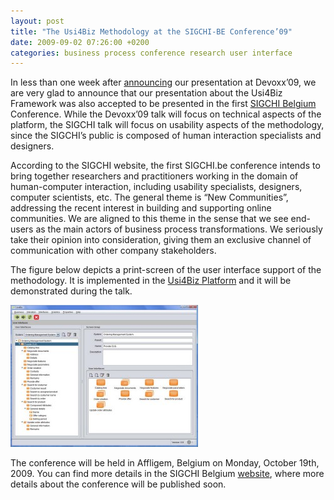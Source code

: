 ```yaml
---
layout: post
title: "The Usi4Biz Methodology at the SIGCHI-BE Conference’09"
date: 2009-09-02 07:26:00 +0200
categories: business process conference research user interface
---
```


In less than one week after <a href="http://usi4biz.com/2009/08/27/the-usi4biz-platform-at-devoxx09/">announcing</a> our presentation at Devoxx’09, we are very glad to announce that our presentation about the Usi4Biz Framework was also accepted to be presented in the first <a href="http://www.sigchi.be/">SIGCHI Belgium</a> Conference. While the Devoxx’09 talk will focus on technical aspects of the platform, the SIGCHI talk will focus on usability aspects of the methodology, since the SIGCHI’s public is composed of human interaction specialists and designers.

According to the SIGCHI website, the first SIGCHI.be conference intends to bring together researchers and practitioners working in the domain of human-computer interaction, including usability specialists, designers, computer scientists, etc. The general theme is “New Communities”, addressing the recent interest in building and supporting online communities. We are aligned to this theme in the sense that we see end-users as the main actors of business process transformations. We seriously take their opinion into consideration, giving them an exclusive channel of communication with other company stakeholders.

The figure below depicts a print-screen of the user interface support of the methodology. It is implemented in the [Usi4Biz Platform](http://usi4biz.com/2009/08/24/usi4biz-platform/) and it will be demonstrated during the talk.

![printscreen-user-interfaces2-300x227.jpg](/images/posts/printscreen-user-interfaces2-300x227.jpg)

The conference will be held in Affligem, Belgium on Monday, October 19th, 2009. You can find more details in the SIGCHI Belgium [website](http://www.sigchi.be/), where more details about the conference will be published soon.
